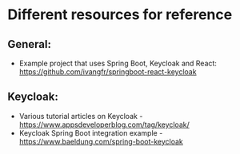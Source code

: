 # Different resources for reference

## General:
- Example project that uses Spring Boot, Keycloak and React: https://github.com/ivangfr/springboot-react-keycloak

## Keycloak:
- Various tutorial articles on Keycloak - https://www.appsdeveloperblog.com/tag/keycloak/
- Keycloak Spring Boot integration example - https://www.baeldung.com/spring-boot-keycloak
